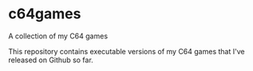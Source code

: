 # c64games
A collection of my C64 games

This repository contains executable versions of my C64 games that I've released on Github so far.

